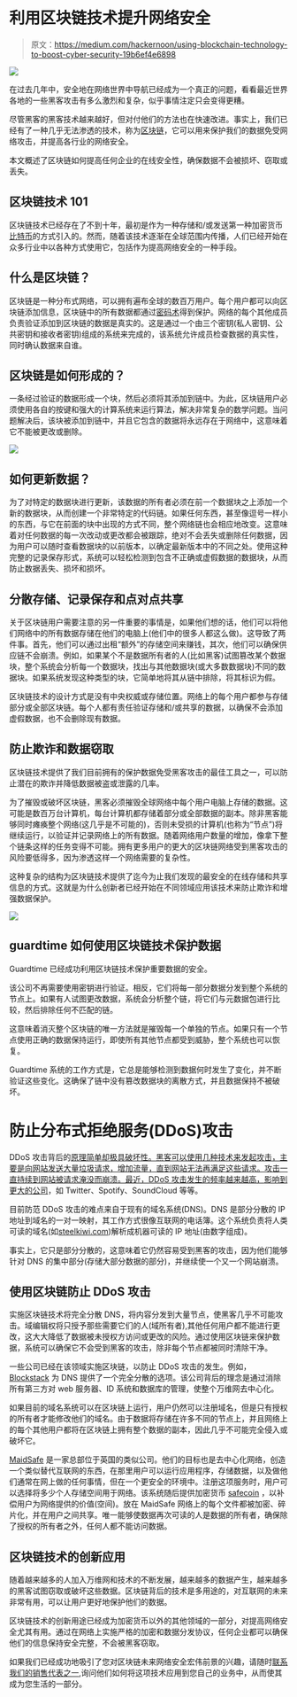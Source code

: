 # 利用区块链技术提升网络安全

> 原文：<https://medium.com/hackernoon/using-blockchain-technology-to-boost-cyber-security-19b6ef4e6898>

![](img/efb25d10189771ac1f0259fc5b82a1c2.png)

在过去几年中，安全地在网络世界中导航已经成为一个真正的问题，看看最近世界各地的一些黑客攻击有多么激烈和复杂，似乎事情注定只会变得更糟。

尽管黑客的黑客技术越来越好，但对付他们的方法也在快速改进。事实上，我们已经有了一种几乎无法渗透的技术，称为[区块链](http://steelkiwi.com/blog/blockchain-what-are-they-and-how-it-can-be-used/)，它可以用来保护我们的数据免受网络攻击，并提高各行业的网络安全。

本文概述了区块链如何提高任何企业的在线安全性，确保数据不会被损坏、窃取或丢失。

## 区块链技术 101

区块链技术已经存在了不到十年，最初是作为一种存储和/或发送第一种加密货币[比特币](https://bitcoin.org/bitcoin.pdf)的方式引入的。然而，随着该技术逐渐在全球范围内传播，人们已经开始在众多行业中以各种方式使用它，包括作为提高网络安全的一种手段。

## 什么是区块链？

区块链是一种分布式网络，可以拥有遍布全球的数百万用户。每个用户都可以向区块链添加信息，区块链中的所有数据都通过[密码术](https://www.khanacademy.org/computing/computer-science/cryptography/crypt/v/intro-to-cryptography)得到保护。网络的每个其他成员负责验证添加到区块链的数据是真实的。这是通过一个由三个密钥(私人密钥、公共密钥和接收者密钥)组成的系统来完成的，该系统允许成员检查数据的真实性，同时确认数据来自谁。

## 区块链是如何形成的？

一条经过验证的数据形成一个块，然后必须将其添加到链中。为此，区块链用户必须使用各自的按键和强大的计算系统来运行算法，解决非常复杂的数学问题。当问题解决后，该块被添加到链中，并且它包含的数据将永远存在于网络中，这意味着它不能被更改或删除。

![](img/ca618983f68f989e2c44916f128c4219.png)

## 如何更新数据？

为了对特定的数据块进行更新，该数据的所有者必须在前一个数据块之上添加一个新的数据块，从而创建一个非常特定的代码链。如果任何东西，甚至像逗号一样小的东西，与它在前面的块中出现的方式不同，整个网络链也会相应地改变。这意味着对任何数据的每一次改动或更改都会被跟踪，绝对不会丢失或删除任何数据，因为用户可以随时查看数据块的以前版本，以确定最新版本中的不同之处。使用这种完整的记录保存形式，系统可以轻松检测到包含不正确或虚假数据的数据块，从而防止数据丢失、损坏和损坏。

## 分散存储、记录保存和点对点共享

关于区块链用户需要注意的另一件重要的事情是，如果他们想的话，他们可以将他们网络中的所有数据存储在他们的电脑上(他们中的很多人都这么做)。这导致了两件事。首先，他们可以通过出租“额外”的存储空间来赚钱，其次，他们可以确保供应链不会崩溃。例如，如果某个不是数据所有者的人(比如黑客)试图篡改某个数据块，整个系统会分析每一个数据块，找出与其他数据块(或大多数数据块)不同的数据块。如果系统发现这种类型的块，它简单地将其从链中排除，将其标识为假。

区块链技术的设计方式是没有中央权威或存储位置。网络上的每个用户都参与存储部分或全部区块链。每个人都有责任验证存储和/或共享的数据，以确保不会添加虚假数据，也不会删除现有数据。

## 防止欺诈和数据窃取

区块链技术提供了我们目前拥有的保护数据免受黑客攻击的最佳工具之一，可以防止潜在的欺诈并降低数据被盗或泄露的几率。

为了摧毁或破坏区块链，黑客必须摧毁全球网络中每个用户电脑上存储的数据。这可能是数百万台计算机，每台计算机都存储着部分或全部数据的副本。除非黑客能够同时瘫痪整个网络(这几乎是不可能的)，否则未受损的计算机(也称为“节点”)将继续运行，以验证并记录网络上的所有数据。随着网络用户数量的增加，像拿下整个链条这样的任务变得不可能。拥有更多用户的更大的区块链网络受到黑客攻击的风险要低得多，因为渗透这样一个网络需要的复杂性。

这种复杂的结构为区块链技术提供了迄今为止我们发现的最安全的在线存储和共享信息的方式。这就是为什么创新者已经开始在不同领域应用该技术来防止欺诈和增强数据保护。

![](img/386180271b2567fcfbccc3eb1d55fa89.png)

## guardtime 如何使用区块链技术保护数据

Guardtime 已经成功利用区块链技术保护重要数据的安全。

该公司不再需要使用密钥进行验证。相反，它们将每一部分数据分发到整个系统的节点上。如果有人试图更改数据，系统会分析整个链，将它们与元数据包进行比较，然后排除任何不匹配的链。

这意味着消灭整个区块链的唯一方法就是摧毁每一个单独的节点。如果只有一个节点使用正确的数据保持运行，即使所有其他节点都受到威胁，整个系统也可以恢复。

Guardtime 系统的工作方式是，它总是能够检测到数据何时发生了变化，并不断验证这些变化。这确保了链中没有篡改数据块的离散方式，并且数据保持不被破坏。

# 防止分布式拒绝服务(DDoS)攻击

DDoS 攻击背后的[原理简单却极具破坏性。黑客可以使用几种技术来发起攻击，主要是向网站发送大量垃圾请求，增加流量，直到网站无法再满足这些请求。攻击一直持续到网站被请求淹没而崩溃。最近，DDoS 攻击发生的频率越来越高，](https://www.cnet.com/how-to/what-is-a-ddos-attack/)[影响到更大的公司](https://techcrunch.com/2016/10/21/many-sites-including-twitter-and-spotify-suffering-outage/)，如 Twitter、Spotify、SoundCloud 等等。

目前防范 DDoS 攻击的难点来自于现有的域名系统(DNS)。DNS 是部分分散的 IP 地址到域名的一对一映射，其工作方式很像互联网的电话簿。这个系统负责将人类可读的域名(如[steelkiwi.com](http://www.steelkiwi.com/))解析成机器可读的 IP 地址(由数字组成)。

事实上，它只是部分分散的，这意味着它仍然容易受到黑客的攻击，因为他们能够针对 DNS 的集中部分(存储大部分数据的部分)，并继续使一个又一个网站崩溃。

## 使用区块链防止 DDoS 攻击

实施区块链技术将完全分散 DNS，将内容分发到大量节点，使黑客几乎不可能攻击。域编辑权将只授予那些需要它们的人(域所有者),其他任何用户都不能进行更改，这大大降低了数据被未授权方访问或更改的风险。通过使用区块链来保护数据，系统可以确保它不会受到黑客的攻击，除非每个节点都被同时清除干净。

一些公司已经在该领域实施区块链，以防止 DDoS 攻击的发生。例如， [Blockstack](https://blockstack.org/) 为 DNS 提供了一个完全分散的选项。该公司背后的理念是通过消除所有第三方对 web 服务器、ID 系统和数据库的管理，使整个万维网去中心化。

如果目前的域名系统可以在区块链上运行，用户仍然可以注册域名，但是只有授权的所有者才能修改他们的域名。由于数据将存储在许多不同的节点上，并且网络上的每个其他用户都将在区块链上拥有整个数据的副本，因此几乎不可能完全侵入或破坏它。

[MaidSafe](https://maidsafe.net/) 是一家总部位于英国的类似公司。他们的目标也是去中心化网络，创造一个类似替代互联网的东西，在那里用户可以运行应用程序，存储数据，以及做他们通常在网上做的任何事情，但在一个更安全的环境中。注册这项服务时，用户可以选择将多少个人存储空间用于网络。该系统随后提供加密货币 [safecoin](https://maidsafe.net/safecoin.html) ，以补偿用户为网络提供的价值(空间)。放在 MaidSafe 网络上的每个文件都被加密、碎片化，并在用户之间共享。唯一能够使数据再次可读的人是数据的所有者，确保除了授权的所有者之外，任何人都不能访问数据。

## 区块链技术的创新应用

随着越来越多的人加入万维网和技术的不断发展，越来越多的数据产生，越来越多的黑客试图窃取或破坏这些数据。区块链背后的技术是多用途的，对互联网的未来非常有用，可以让用户更好地保护他们的数据。

区块链技术的创新用途已经成为加密货币以外的其他领域的一部分，对提高网络安全尤其有用。通过在网络上实施严格的加密和数据分发协议，任何企业都可以确保他们的信息保持安全完整，不会被黑客窃取。

如果我们已经成功地吸引了您对区块链未来网络安全宏伟前景的兴趣，请随时[联系我们的销售代表之一](http://steelkiwi.com/contacts/),询问他们如何将这项技术应用到您自己的业务中，从而使其成为您生活的一部分。